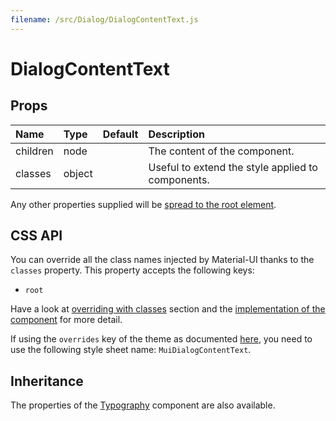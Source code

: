 ```yaml
---
filename: /src/Dialog/DialogContentText.js
---
```


<!--- This documentation is automatically generated, do not try to edit it. -->

# DialogContentText



## Props

| Name | Type | Default | Description |
|:-----|:-----|:--------|:------------|
| <span class="prop-name">children</span> | <span class="prop-type">node |  | The content of the component. |
| <span class="prop-name">classes</span> | <span class="prop-type">object |  | Useful to extend the style applied to components. |

Any other properties supplied will be [spread to the root element](/guides/api#spread).

## CSS API

You can override all the class names injected by Material-UI thanks to the `classes` property.
This property accepts the following keys:
- `root`

Have a look at [overriding with classes](/customization/overrides#overriding-with-classes) section
and the [implementation of the component](https://github.com/mui-org/material-ui/tree/v1-beta/src/Dialog/DialogContentText.js)
for more detail.

If using the `overrides` key of the theme as documented
[here](/customization/themes#customizing-all-instances-of-a-component-type),
you need to use the following style sheet name: `MuiDialogContentText`.

## Inheritance

The properties of the [Typography](/api/typography) component are also available.

